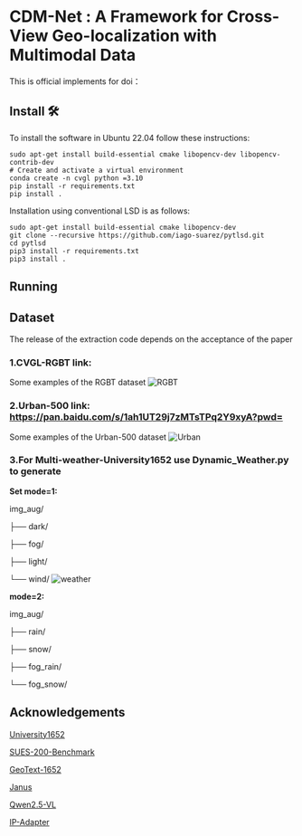 # CDM-Net : A Framework for Cross-View Geo-localization with Multimodal Data

This is official implements for doi：

## Install 🛠️

To install the software in Ubuntu 22.04 follow these instructions:

```
sudo apt-get install build-essential cmake libopencv-dev libopencv-contrib-dev
# Create and activate a virtual environment
conda create -n cvgl python =3.10
pip install -r requirements.txt
pip install .
```

Installation using conventional LSD is as follows:
```
sudo apt-get install build-essential cmake libopencv-dev
git clone --recursive https://github.com/iago-suarez/pytlsd.git
cd pytlsd
pip3 install -r requirements.txt
pip3 install .
```

## Running



## Dataset

The release of the extraction code depends on the acceptance of the paper

### 1.CVGL-RGBT link:

Some examples of the RGBT dataset
![RGBT](RGBT.png)


### 2.Urban-500   link: https://pan.baidu.com/s/1ah1UT29j7zMTsTPq2Y9xyA?pwd=

Some examples of the Urban-500 dataset
![Urban](Urban500.png)


### 3.For Multi-weather-University1652 use Dynamic_Weather.py to generate

**Set mode=1:**

img_aug/

├── dark/

├── fog/

├── light/

└── wind/
![weather](weather.png)

**mode=2:**

img_aug/

├── rain/

├── snow/

├── fog_rain/

└── fog_snow/

## Acknowledgements

[University1652](https://github.com/layumi/University1652-Baseline)

[SUES-200-Benchmark](https://github.com/Reza-Zhu/SUES-200-Benchmark)

[GeoText-1652](https://github.com/MultimodalGeo/GeoText-1652)

[Janus](https://github.com/deepseek-ai/Janus)

[Qwen2.5-VL](https://github.com/QwenLM/Qwen2.5-VL)

[IP-Adapter](https://github.com/tencent-ailab/IP-Adapter)

